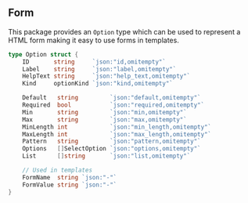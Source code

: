 ## Form

This package provides an `Option` type which can be used to represent a HTML form making it easy to use forms in templates.

```go
type Option struct {
	ID       string     `json:"id,omitempty"`
	Label    string     `json:"label,omitempty"`
	HelpText string     `json:"help_text,omitempty"`
	Kind     optionKind `json:"kind,omitempty"`

	Default   string         `json:"default,omitempty"`
	Required  bool           `json:"required,omitempty"`
	Min       string         `json:"min,omitempty"`
	Max       string         `json:"max,omitempty"`
	MinLength int            `json:"min_length,omitempty"`
	MaxLength int            `json:"max_length,omitempty"`
	Pattern   string         `json:"pattern,omitempty"`
	Options   []SelectOption `json:"options,omitempty"`
	List      []string       `json:"list,omitempty"`

	// Used in templates
	FormName  string `json:"-"`
	FormValue string `json:"-"`
}
```

